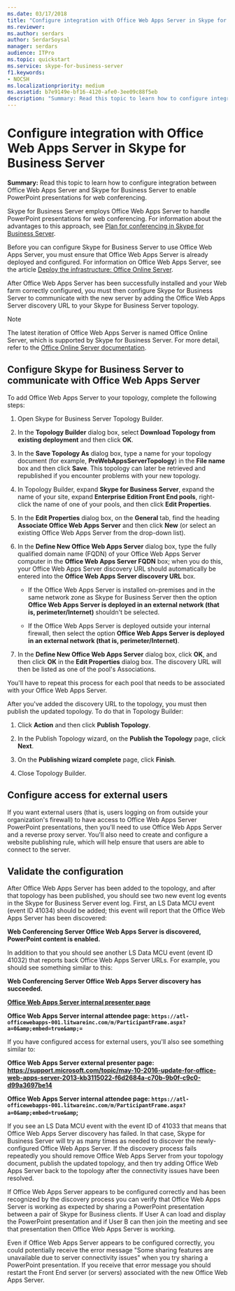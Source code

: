 ```yaml
---
ms.date: 03/17/2018
title: "Configure integration with Office Web Apps Server in Skype for Business Server"
ms.reviewer: 
ms.author: serdars
author: SerdarSoysal
manager: serdars
audience: ITPro
ms.topic: quickstart
ms.service: skype-for-business-server
f1.keywords:
- NOCSH
ms.localizationpriority: medium
ms.assetid: b7e9149e-bf16-4120-afe0-3ee09c88f5eb
description: "Summary: Read this topic to learn how to configure integration between Office Web Apps Server and Skype for Business Server to enable PowerPoint presentations for web conferencing."
---
```


# Configure integration with Office Web Apps Server in Skype for Business Server
 
**Summary:** Read this topic to learn how to configure integration between Office Web Apps Server and Skype for Business Server to enable PowerPoint presentations for web conferencing.
  
Skype for Business Server employs Office Web Apps Server to handle PowerPoint presentations for web conferencing. For information about the advantages to this approach, see [Plan for conferencing in Skype for Business Server](../../plan-your-deployment/conferencing/conferencing.md).
  
Before you can configure Skype for Business Server to use Office Web Apps Server, you must ensure that Office Web Apps Server is already deployed and configured. For information on Office Web Apps Server, see the article [Deploy the infrastructure: Office Online Server](/webappsserver/deploy-the-infrastructure-office-web-apps-server). 
  
After Office Web Apps Server has been successfully installed and your Web farm correctly configured, you must then configure Skype for Business Server to communicate with the new server by adding the Office Web Apps Server discovery URL to your Skype for Business Server topology. 
  
> [!NOTE]
> The latest iteration of Office Web Apps Server is named Office Online Server, which is supported by Skype for Business Server. For more detail, refer to the [Office Online Server documentation](/officeonlineserver/office-online-server). 
  
## Configure Skype for Business Server to communicate with Office Web Apps Server

To add Office Web Apps Server to your topology, complete the following steps:
  
1. Open Skype for Business Server Topology Builder.
    
2. In the **Topology Builder** dialog box, select **Download Topology from existing deployment** and then click **OK**.
    
3. In the **Save Topology As** dialog box, type a name for your topology document (for example, **PreWebAppsServerTopology**) in the **File name** box and then click **Save**. This topology can later be retrieved and republished if you encounter problems with your new topology.
    
4. In Topology Builder, expand **Skype for Business Server**, expand the name of your site, expand **Enterprise Edition Front End pools**, right-click the name of one of your pools, and then click **Edit Properties**.
    
5. In the **Edit Properties** dialog box, on the **General** tab, find the heading **Associate Office Web Apps Server** and then click **New** (or select an existing Office Web Apps Server from the drop-down list).
    
6. In the **Define New Office Web Apps Server** dialog box, type the fully qualified domain name (FQDN) of your Office Web Apps Server computer in the **Office Web Apps Server FQDN** box; when you do this, your Office Web Apps Server discovery URL should automatically be entered into the **Office Web Apps Server discovery URL** box.
    
   - If the Office Web Apps Server is installed on-premises and in the same network zone as Skype for Business Server then the option **Office Web Apps Server is deployed in an external network (that is, perimeter/Internet)** shouldn't be selected.
    
   - If the Office Web Apps Server is deployed outside your internal firewall, then select the option **Office Web Apps Server is deployed in an external network (that is, perimeter/Internet)**.
    
7. In the **Define New Office Web Apps Server** dialog box, click **OK**, and then click **OK** in the **Edit Properties** dialog box. The discovery URL will then be listed as one of the pool's Associations.
    
You'll have to repeat this process for each pool that needs to be associated with your Office Web Apps Server.
  
After you've added the discovery URL to the topology, you must then publish the updated topology. To do that in Topology Builder:
  
1. Click **Action** and then click **Publish Topology**.
    
2. In the Publish Topology wizard, on the **Publish the Topology** page, click **Next**.
    
3. On the **Publishing wizard complete** page, click **Finish**.
    
4. Close Topology Builder.
    
## Configure access for external users

If you want external users (that is, users logging on from outside your organization's firewall) to have access to Office Web Apps Server PowerPoint presentations, then you'll need to use Office Web Apps Server and a reverse proxy server. You'll also need to create and configure a website publishing rule, which will help ensure that users are able to connect to the server. 
  
## Validate the configuration

After Office Web Apps Server has been added to the topology, and after that topology has been published, you should see two new event log events in the Skype for Business Server event log. First, an LS Data MCU event (event ID 41034) should be added; this event will report that the Office Web Apps Server has been discovered:
  
 **Web Conferencing Server Office Web Apps Server is discovered, PowerPoint content is enabled.**
  
In addition to that you should see another LS Data MCU event (event ID 41032) that reports back Office Web Apps Server URLs. For example, you should see something similar to this:
  
 **Web Conferencing Server Office Web Apps Server discovery has succeeded.**
  
 **[Office Web Apps Server internal presenter page](office-web-app-server.md)**
  
 **Office Web Apps Server internal attendee page: `https://atl-officewebapps-001.litwareinc.com/m/ParticipantFrame.aspx?a=0&amp;embed=true&amp;=`**
  
If you have configured access for external users, you'll also see something similar to:
  
 **Office Web Apps Server external presenter page: https://support.microsoft.com/topic/may-10-2016-update-for-office-web-apps-server-2013-kb3115022-f6d2684a-c70b-9b0f-c9c0-d99a3697be14**
  
 **Office Web Apps Server internal attendee page: `https://atl-officewebapps-001.litwareinc.com/m/ParticipantFrame.aspx?a=0&amp;embed=true&amp`;**
  
If you see an LS Data MCU event with the event ID of 41033 that means that Office Web Apps Server discovery has failed. In that case, Skype for Business Server will try as many times as needed to discover the newly-configured Office Web Apps Server. If the discovery process fails repeatedly you should remove Office Web Apps Server from your topology document, publish the updated topology, and then try adding Office Web Apps Server back to the topology after the connectivity issues have been resolved.
  
If Office Web Apps Server appears to be configured correctly and has been recognized by the discovery process you can verify that Office Web Apps Server is working as expected by sharing a PowerPoint presentation between a pair of Skype for Business clients. If User A can load and display the PowerPoint presentation and if User B can then join the meeting and see that presentation then Office Web Apps Server is working.
  
Even if Office Web Apps Server appears to be configured correctly, you could potentially receive the error message "Some sharing features are unavailable due to server connectivity issues" when you try sharing a PowerPoint presentation. If you receive that error message you should restart the Front End server (or servers) associated with the new Office Web Apps Server.


